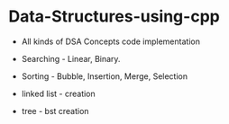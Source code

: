 # Data-Structures-using-cpp

- All kinds of DSA Concepts code implementation

- Searching - Linear, Binary.

- Sorting - Bubble, Insertion, Merge, Selection 

- linked list - creation

- tree - bst creation
